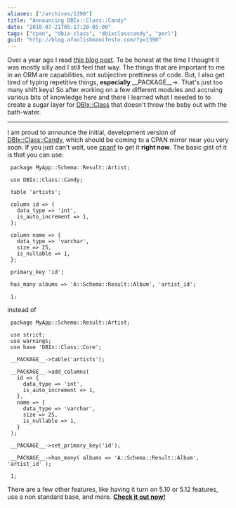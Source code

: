 ```yaml
---
aliases: ["/archives/1390"]
title: "Announcing DBIx::Class::Candy"
date: "2010-07-21T05:17:28-05:00"
tags: ["cpan", "dbix-class", "dbixclasscandy", "perl"]
guid: "http://blog.afoolishmanifesto.com/?p=1390"
---
```

Over a year ago I read [this blog
post](https://web.archive.org/web/20160308032016/http://dmclaughlin.com/2009/04/19/ugly-perl-a-lesson-in-the-importance-of-api-design).
To be honest at the time I thought it was mostly silly and I still feel that
way. The things that are important to me in an ORM are capabilities, not
subjective prettiness of code. But, I also get tired of typing repetitive
things, **especially** \_\_PACKAGE\_\_->. That's just too many shift keys! So
after working on a few different modules and accruing various bits of knowledge
here and there I learned what I needed to to create a sugar layer for
[DBIx::Class](http://search.cpan.org/perldoc?DBIx::Class) that doesn't throw the
baby out with the bath-water.

----

I am proud to announce the initial, development version of [DBIx::Class::Candy](http://search.cpan.org/perldoc?DBIx::Class::Candy), which should be coming to a CPAN mirror near you very soon. If you just can't wait, use [cpanf](http://search.cpan.org/perldoc?App::CPAN::Fresh) to get it **right now**. The basic gist of it is that you can use:

     package MyApp::Schema::Result::Artist;

     use DBIx::Class::Candy;

     table 'artists';

     column id => {
       data_type => 'int',
       is_auto_increment => 1,
     };

     column name => {
       data_type => 'varchar',
       size => 25,
       is_nullable => 1,
     };

     primary_key 'id';

     has_many albums => 'A::Schema::Result::Album', 'artist_id';

     1;

instead of

     package MyApp::Schema::Result::Artist;

     use strict;
     use warnings;
     use base 'DBIx::Class::Core';

     __PACKAGE__->table('artists');

     __PACKAGE__->add_columns(
       id => {
         data_type => 'int',
         is_auto_increment => 1,
       },
       name => {
         data_type => 'varchar',
         size => 25,
         is_nullable => 1,
       }
     );

     __PACKAGE__->set_primary_key('id');

     __PACKAGE__->has_many( albums => 'A::Schema::Result::Album', 'artist_id' );

     1;

There are a few other features, like having it turn on 5.10 or 5.12 features, use a non standard base, and more. [**Check it out now!**](http://search.cpan.org/perldoc?DBIx::Class::Candy)
